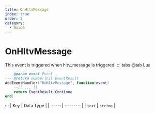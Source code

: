 ```yaml
---
title: OnHltvMessage
index: true
order: 2
category:
  - Guide
---
```


# OnHltvMessage
This event is triggered when hltv_message is triggered.
::: tabs
@tab Lua
```lua
--- @param event Event
--- @return number|nil EventResult
AddEventHandler("OnHltvMessage", function(event)
    --[[ ... ]]
    return EventResult.Continue
end)
```

:::
|   Key  | Data Type |
| :----: | :-------: |
| `text` |  `string` |